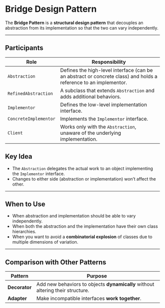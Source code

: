 # Bridge Design Pattern

The **Bridge Pattern** is a **structural design pattern** that decouples an abstraction from its implementation so that the two can vary independently.

---

## Participants

| Role                  | Responsibility                          |
|------------------------|-----------------------------------------|
| `Abstraction`          | Defines the high-level interface (can be an abstract or concrete class) and holds a reference to an implementor. |
| `RefinedAbstraction`   | A subclass that extends `Abstraction` and adds additional behaviors. |
| `Implementor`          | Defines the low-level implementation interface. |
| `ConcreteImplementor`  | Implements the `Implementor` interface. |
| `Client`               | Works only with the `Abstraction`, unaware of the underlying implementation. |


## Key Idea

- The `Abstraction` delegates the actual work to an object implementing the `Implementor` interface.
- Changes to either side (abstraction or implementation) won’t affect the other.

---

## When to Use

- When abstraction and implementation should be able to vary independently.
- When both the abstraction and the implementation have their own class hierarchies.
- When you want to avoid a **combinatorial explosion** of classes due to multiple dimensions of variation.
---
## Comparison with Other Patterns
| Pattern     | Purpose                                                                 |
|-------------|-------------------------------------------------------------------------|
| **Decorator** | Add new behaviors to objects **dynamically** without altering their structure. |
| **Adapter**   | Make incompatible interfaces **work together**.                          |
